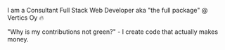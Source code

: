 I am a Consultant Full Stack Web Developer aka "the full package" @ Vertics Oy 🔥

"Why is my contributions not green?" - I create code that actually makes money.
